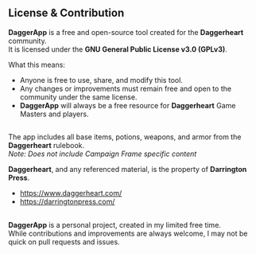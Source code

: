 ## License & Contribution

**DaggerApp** is a free and open-source tool created for the **Daggerheart** community.  
It is licensed under the **GNU General Public License v3.0 (GPLv3)**.

What this means:
- Anyone is free to use, share, and modify this tool.  
- Any changes or improvements must remain free and open to the community under the same license.  
- **DaggerApp** will always be a free resource for **Daggerheart** Game Masters and players.

##

The app includes all base items, potions, weapons, and armor from the **Daggerheart** rulebook.  
*Note: Does not include Campaign Frame specific content*

**Daggerheart**, and any referenced material, is the property of **Darrington Press**.
- https://www.daggerheart.com/  
- https://darringtonpress.com/

##

**DaggerApp** is a personal project, created in my limited free time.  
While contributions and improvements are always welcome, I may not be quick on pull requests and issues.  

